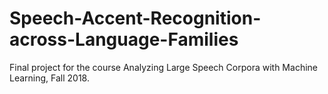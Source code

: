 # Speech-Accent-Recognition-across-Language-Families
Final project for the course Analyzing Large Speech Corpora with Machine Learning, Fall 2018.
